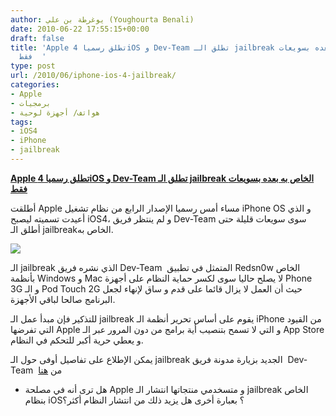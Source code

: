 ```yaml
---
author: يوغرطة بن علي (Youghourta Benali)
date: 2010-06-22 17:55:15+00:00
draft: false
title: 'Apple تطلق رسميا 4iOS و Dev-Team تطلق الـ jailbreak الخاص به بعده بسويعات
  فقط  '
type: post
url: /2010/06/iphone-ios-4-jailbreak/
categories:
- Apple
- برمجيات
- هواتف/ أجهزة لوحية
tags:
- iOS4
- iPhone
- jailbreak
---
```


**[Apple تطلق رسميا 4iOS و Dev-Team تطلق الـ jailbreak الخاص به بعده بسويعات فقط]( http://www.it-scoop.com/2010/06/iphone-ios-4-jailbreak/)**


أطلقت Apple مساء أمس رسميا الإصدار الرابع من نظام تشغيل iPhone OS و الذي أعيدت تسميته ليصبح iOS4، و لم ينتظر فريق Dev-Team سوى سويعات قليلة حتى أطلق الـ jailbreakالخاص به.

[![](http://www.it-scoop.com/wp-content/uploads/2010/06/jailbreak.jpg)
](http://www.it-scoop.com/2010/06/iphone-ios-4-jailbreak/)

الـ jailbreak الذي نشره فريق Dev-Team  المتمثل في تطبيق Redsn0w الخاص بأنظمة Windows و Mac لا يصلح حاليا سوى لكسر حماية النظام على أجهزة Phone 3G و الـ Pod Touch 2G حيث أن العمل لا يزال قائما على قدم و ساق لإنهاء لجعل البرنامج صالحا لباقي الأجهزة.

للتذكير فإن مبدأ عمل الـ jailbreak يقوم على أساس تحرير أنظمة الـ iPhone من القيود التي تفرضها Apple و التي لا تسمح بتنصيب أية برامج من دون المرور عبر الـ App Store و يعطي حرية أكبر للتحكم في النظام.

يمكن الإطلاع على تفاصيل أوفى حول الـ jailbreak الجديد بزيارة مدونة فريق  Dev-Team  من [هنا](http://blog.iphone-dev.org/)

- هل ترى أنه في مصلحة Apple و متسخدمي منتجاتها انتشار الـ jailbreak الخاص بنظام iOS؟ بعبارة أخرى هل يزيد ذلك من انتشار النظام أكثر؟
